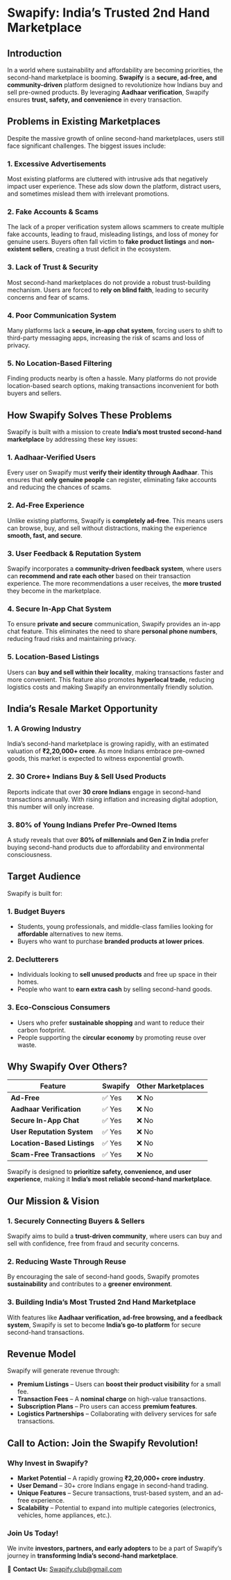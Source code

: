 # Swapify: India’s Trusted 2nd Hand Marketplace

## **Introduction**
In a world where sustainability and affordability are becoming priorities, the second-hand marketplace is booming. **Swapify** is a **secure, ad-free, and community-driven** platform designed to revolutionize how Indians buy and sell pre-owned products. By leveraging **Aadhaar verification**, Swapify ensures **trust, safety, and convenience** in every transaction.

## **Problems in Existing Marketplaces**
Despite the massive growth of online second-hand marketplaces, users still face significant challenges. The biggest issues include:

### **1. Excessive Advertisements**  
Most existing platforms are cluttered with intrusive ads that negatively impact user experience. These ads slow down the platform, distract users, and sometimes mislead them with irrelevant promotions.

### **2. Fake Accounts & Scams**  
The lack of a proper verification system allows scammers to create multiple fake accounts, leading to fraud, misleading listings, and loss of money for genuine users. Buyers often fall victim to **fake product listings** and **non-existent sellers**, creating a trust deficit in the ecosystem.

### **3. Lack of Trust & Security**  
Most second-hand marketplaces do not provide a robust trust-building mechanism. Users are forced to **rely on blind faith**, leading to security concerns and fear of scams.

### **4. Poor Communication System**  
Many platforms lack a **secure, in-app chat system**, forcing users to shift to third-party messaging apps, increasing the risk of scams and loss of privacy.

### **5. No Location-Based Filtering**  
Finding products nearby is often a hassle. Many platforms do not provide location-based search options, making transactions inconvenient for both buyers and sellers.

## **How Swapify Solves These Problems**
Swapify is built with a mission to create **India’s most trusted second-hand marketplace** by addressing these key issues:

### **1. Aadhaar-Verified Users**  
Every user on Swapify must **verify their identity through Aadhaar**. This ensures that **only genuine people** can register, eliminating fake accounts and reducing the chances of scams.

### **2. Ad-Free Experience**  
Unlike existing platforms, Swapify is **completely ad-free**. This means users can browse, buy, and sell without distractions, making the experience **smooth, fast, and secure**.

### **3. User Feedback & Reputation System**  
Swapify incorporates a **community-driven feedback system**, where users can **recommend and rate each other** based on their transaction experience. The more recommendations a user receives, the **more trusted** they become in the marketplace.

### **4. Secure In-App Chat System**  
To ensure **private and secure** communication, Swapify provides an in-app chat feature. This eliminates the need to share **personal phone numbers**, reducing fraud risks and maintaining privacy.

### **5. Location-Based Listings**  
Users can **buy and sell within their locality**, making transactions faster and more convenient. This feature also promotes **hyperlocal trade**, reducing logistics costs and making Swapify an environmentally friendly solution.

## **India’s Resale Market Opportunity**
### **1. A Growing Industry**  
India’s second-hand marketplace is growing rapidly, with an estimated valuation of **₹2,20,000+ crore**. As more Indians embrace pre-owned goods, this market is expected to witness exponential growth.

### **2. 30 Crore+ Indians Buy & Sell Used Products**  
Reports indicate that over **30 crore Indians** engage in second-hand transactions annually. With rising inflation and increasing digital adoption, this number will only increase.

### **3. 80% of Young Indians Prefer Pre-Owned Items**  
A study reveals that over **80% of millennials and Gen Z in India** prefer buying second-hand products due to affordability and environmental consciousness.

## **Target Audience**
Swapify is built for:

### **1. Budget Buyers**  
- Students, young professionals, and middle-class families looking for **affordable** alternatives to new items.
- Buyers who want to purchase **branded products at lower prices**.

### **2. Declutterers**  
- Individuals looking to **sell unused products** and free up space in their homes.
- People who want to **earn extra cash** by selling second-hand goods.

### **3. Eco-Conscious Consumers**  
- Users who prefer **sustainable shopping** and want to reduce their carbon footprint.
- People supporting the **circular economy** by promoting reuse over waste.

## **Why Swapify Over Others?**

| Feature | Swapify | Other Marketplaces |
|---------|---------|-----------------|
| **Ad-Free** | ✅ Yes | ❌ No |
| **Aadhaar Verification** | ✅ Yes | ❌ No |
| **Secure In-App Chat** | ✅ Yes | ❌ No |
| **User Reputation System** | ✅ Yes | ❌ No |
| **Location-Based Listings** | ✅ Yes | ❌ No |
| **Scam-Free Transactions** | ✅ Yes | ❌ No |

Swapify is designed to **prioritize safety, convenience, and user experience**, making it **India’s most reliable second-hand marketplace**.

## **Our Mission & Vision**
### **1. Securely Connecting Buyers & Sellers**  
Swapify aims to build a **trust-driven community**, where users can buy and sell with confidence, free from fraud and security concerns.

### **2. Reducing Waste Through Reuse**  
By encouraging the sale of second-hand goods, Swapify promotes **sustainability** and contributes to a **greener environment**.

### **3. Building India’s Most Trusted 2nd Hand Marketplace**  
With features like **Aadhaar verification, ad-free browsing, and a feedback system**, Swapify is set to become **India’s go-to platform** for secure second-hand transactions.

## **Revenue Model**
Swapify will generate revenue through:
- **Premium Listings** – Users can **boost their product visibility** for a small fee.
- **Transaction Fees** – A **nominal charge** on high-value transactions.
- **Subscription Plans** – Pro users can access **premium features**.
- **Logistics Partnerships** – Collaborating with delivery services for safe transactions.

## **Call to Action: Join the Swapify Revolution!**
### **Why Invest in Swapify?**
- **Market Potential** – A rapidly growing **₹2,20,000+ crore industry**.
- **User Demand** – 30+ crore Indians engage in second-hand trading.
- **Unique Features** – Secure transactions, trust-based system, and an ad-free experience.
- **Scalability** – Potential to expand into multiple categories (electronics, vehicles, home appliances, etc.).

### **Join Us Today!**
We invite **investors, partners, and early adopters** to be a part of Swapify’s journey in **transforming India’s second-hand marketplace**.

📩 **Contact Us:** Swapify.club@gmail.com




